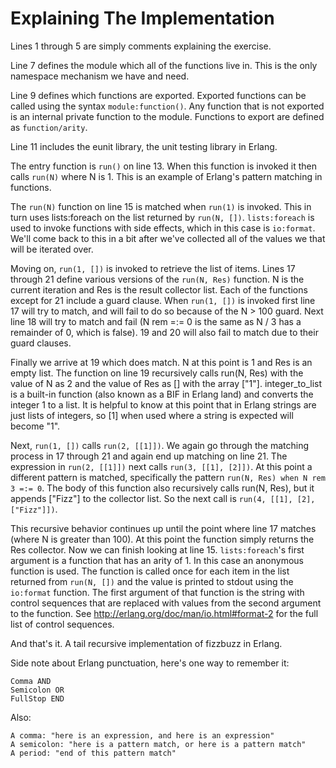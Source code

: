 # Explaining The Implementation

Lines 1 through 5 are simply comments explaining the exercise.

Line 7 defines the module which all of the functions live in. This is the only namespace mechanism we have and need.

Line 9 defines which functions are exported. Exported functions can be called using the syntax `module:function()`. Any function that is not exported is an internal private function to the module. Functions to export are defined as `function/arity`.

Line 11 includes the eunit library, the unit testing library in Erlang.

The entry function is `run()` on line 13. When this function is invoked it then calls `run(N)` where N is 1. This is an example of Erlang's pattern matching in functions.

The `run(N)` function on line 15 is matched when `run(1)` is invoked. This in turn uses lists:foreach on the list returned by `run(N, [])`. `lists:foreach` is used to invoke functions with side effects, which in this case is `io:format`. We'll come back to this in a bit after we've collected all of the values we that will be iterated over.

Moving on, `run(1, [])` is invoked to retrieve the list of items. Lines 17 through 21 define various versions of the `run(N, Res)` function. N is the current iteration and Res is the result collector list. Each of the functions except for 21 include a guard clause. When `run(1, [])` is invoked first line 17 will try to match, and will fail to do so because of the N > 100 guard. Next line 18 will try to match and fail (N rem =:= 0 is the same as N / 3 has a remainder of 0, which is false). 19 and 20 will also fail to match due to their guard clauses.

Finally we arrive at 19 which does match. N at this point is 1 and Res is an empty list. The function on line 19 recursively calls run(N, Res) with the value of N as 2 and the value of Res as [] with the array ["1"]. integer_to_list is a built-in function (also known as a BIF in Erlang land) and converts the integer 1 to a list. It is helpful to know at this point that in Erlang strings are just lists of integers, so [1] when used where a string is expected will become "1".

Next, `run(1, [])` calls `run(2, [[1]])`. We again go through the matching process in 17 through 21 and again end up matching on line 21. The expression in `run(2, [[1]])` next calls `run(3, [[1], [2]])`. At this point a different pattern is matched, specifically the pattern `run(N, Res) when N rem 3 =:= 0`. The body of this function also recursively calls run(N, Res), but it appends ["Fizz"] to the collector list. So the next call is `run(4, [[1], [2], ["Fizz"]])`.

This recursive behavior continues up until the point where line 17 matches (where N is greater than 100). At this point the function simply returns the Res collector. Now we can finish looking at line 15. `lists:foreach`'s first argument is a function that has an arity of 1. In this case an anonymous function is used. The function is called once for each item in the list returned from `run(N, [])` and the value is printed to stdout using the `io:format` function. The first argument of that function is the string with control sequences that are replaced with values from the second argument to the function. See http://erlang.org/doc/man/io.html#format-2 for the full list of control sequences.

And that's it. A tail recursive implementation of fizzbuzz in Erlang.

Side note about Erlang punctuation, here's one way to remember it:

    Comma AND
    Semicolon OR
    FullStop END

Also:

    A comma: "here is an expression, and here is an expression"
    A semicolon: "here is a pattern match, or here is a pattern match"
    A period: "end of this pattern match"
